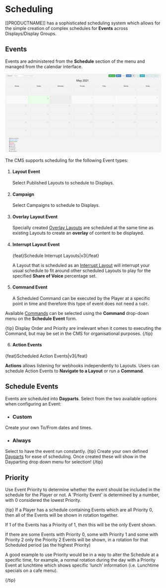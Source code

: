 <!--toc=scheduling-->

# Scheduling

[[PRODUCTNAME]] has a sophisticated scheduling system which allows for the simple creation of complex schedules for **Events** across Displays/Display Groups. 

## Events

Events are administered from the **Schedule** section of the menu and managed from the calendar interface.

![Schedule](img/v3_scheduling_intro.png)



The CMS supports scheduling for the following Event types:

1. #### Layout Event

   Select Published Layouts to schedule to Displays. 

2. #### Campaign

   Select Campaigns to schedule to Displays.

3. #### Overlay Layout Event

   Specially created [Overlay Layouts](layouts_overlay.html) are scheduled at the same time as existing Layouts to create an **overlay** of content to be displayed. 

4. #### Interrupt Layout Event

   {feat}Schedule Interrupt Layouts|v3{/feat}

   A Layout that is scheduled as an [Interrupt Layout](layouts_interrupt.html) will interrupt your usual schedule to fit around other scheduled Layouts to play for the specified **Share of Voice** percentage set.

5. #### Command Event

   A Scheduled Command can be executed by the Player at a specific point in time and therefore this type of event does not need a `toDt`.

Available [Commands](displays_command_functionality.html) can be selected using the **Command** drop-down menu on the **Schedule Event** form.

{tip}
Display Order and Priority are irrelevant when it comes to executing the Command, but may be set in the CMS for organisational purposes.
{/tip}

6. #### Action Events 

{feat}Scheduled Action Events|v3{/feat}

**Actions** allows listening for webhooks independently to Layouts. Users can schedule Action Events to **Navigate to a Layout** or run a **Command**.

## Schedule Events

Events are scheduled into **Dayparts**. Select from the two available options when configuring an Event:

- ### Custom


Create your own To/From dates and times.

- ### Always

Select to have the event run constantly.
{tip}
Create your own defined [Dayparts](scheduling_dayparting.html) for ease of scheduling. Once created these will show in the Dayparting drop down menu for selection!
{/tip}

## Priority

Use Event Priority to determine whether the event should be included in the schedule for the Player or not. A 'Priority Event' is determined by a number, with 0 considered the lowest Priority.

{tip}
If a Player has a schedule containing Events which are all Priority 0, then all of the Events will be shown in rotation together. 

If 1 of the Events has a Priority of 1, then this will be the only Event shown. 

If there are some Events with Priority 0, some with Priority 1 and some with Priority 2 only the Priority 2 Events will be shown, in a rotation for that Scheduled period (as the highest Priority)

A good example to use Priority would be in a way to alter the Schedule at a specific time, for example, a normal rotation during the day with a Priority Event at lunchtime which shows specific ‘lunch’ information (i.e. Lunchtime specials on a cafe menu).

{/tip}